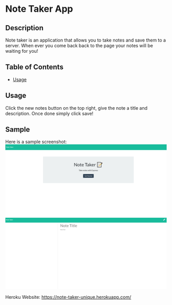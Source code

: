 # Note Taker App



## Description
Note taker is an application that allows you to take notes and save them to a server. When ever you come back back to the page your notes will be waiting for you!


## Table of Contents
* [Usage](#usage)




## Usage
Click the new notes button on the top right, give the note a title and description. Once done simply click save!

## Sample
Here is a sample screenshot:
<img src="./src/img1.PNG">
<img src="./src/img2.PNG">

Heroku Website:
https://note-taker-unique.herokuapp.com/




